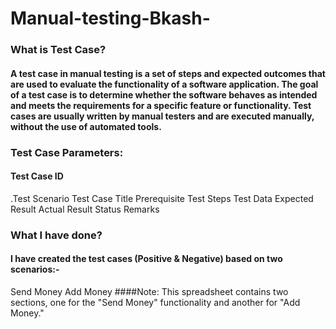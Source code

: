 # Manual-testing-Bkash-
### What is Test Case?

#### A test case in manual testing is a set of steps and expected outcomes that are used to evaluate the functionality of a software application. The goal of a test case is to determine whether the software behaves as intended and meets the requirements for a specific feature or functionality. Test cases are usually written by manual testers and are executed manually, without the use of automated tools.

### Test Case Parameters:

#### Test Case ID
.Test Scenario
Test Case Title
Prerequisite
Test Steps
Test Data
Expected Result
Actual Result
Status
Remarks

### What I have done?
#### I have created the test cases (Positive & Negative) based on two scenarios:-
Send Money
Add Money
####Note: This spreadsheet contains two sections, one for the "Send Money" functionality and another for "Add Money."
